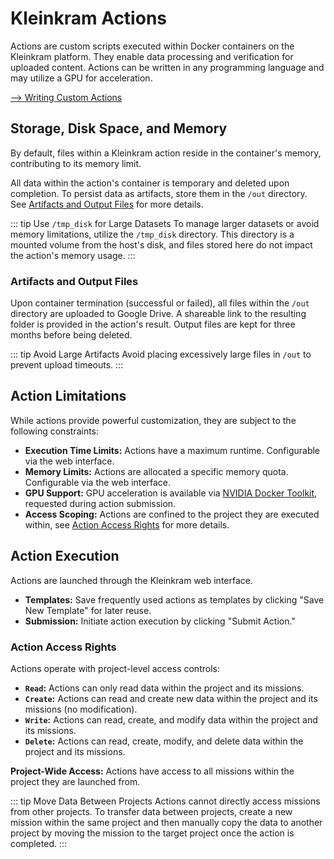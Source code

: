 # Kleinkram Actions

Actions are custom scripts executed within Docker containers on the Kleinkram platform. They enable data processing and
verification for uploaded content. Actions can be written in any programming language and may utilize a GPU for
acceleration.

[--> Writing Custom Actions](write-custom-actions.md)

## Storage, Disk Space, and Memory

By default, files within a Kleinkram action reside in the container's memory, contributing to its memory limit.

All data within the action's container is temporary and deleted upon completion. To persist data as
artifacts, store them in the `/out` directory. See [Artifacts and Output Files](#artifacts-and-output-files) for more
details.

::: tip Use `/tmp_disk` for Large Datasets
To manage larger datasets or avoid memory limitations, utilize the `/tmp_disk` directory. This directory is a mounted
volume from the host's disk, and files stored here do not impact the action's memory usage.
:::

### Artifacts and Output Files

Upon container termination (successful or failed), all files within the `/out` directory are uploaded to Google Drive. A
shareable link to the resulting folder is provided in the action's result. Output files are kept for three months before
being deleted.

::: tip Avoid Large Artifacts
Avoid placing excessively large files in `/out` to prevent upload timeouts.
:::

## Action Limitations

While actions provide powerful customization, they are subject to the following constraints:

- **Execution Time Limits:** Actions have a maximum runtime. Configurable via the web interface.
- **Memory Limits:** Actions are allocated a specific memory quota. Configurable via the web interface.
- **GPU Support:** GPU acceleration is available
  via [NVIDIA Docker Toolkit](https://docs.nvidia.com/datacenter/cloud-native/container-toolkit/latest/index.html),
  requested during action submission.
- **Access Scoping:** Actions are confined to the project they are executed within,
  see [Action Access Rights](#action-access-rights)
  for more details.

## Action Execution

Actions are launched through the Kleinkram web interface.

- **Templates:** Save frequently used actions as templates by clicking "Save New Template" for later reuse.
- **Submission:** Initiate action execution by clicking "Submit Action."

### Action Access Rights

Actions operate with project-level access controls:

- **`Read`:** Actions can only read data within the project and its missions.
- **`Create`:** Actions can read and create new data within the project and its missions (no modification).
- **`Write`:** Actions can read, create, and modify data within the project and its missions.
- **`Delete`:** Actions can read, create, modify, and delete data within the project and its missions.

**Project-Wide Access:** Actions have access to all missions within the project they are launched from.

::: tip Move Data Between Projects
Actions cannot directly access missions from other projects. To transfer data between
projects, create a new mission within the same project and then manually copy the data to another project by moving the
mission to the target project once the action is completed.
:::
